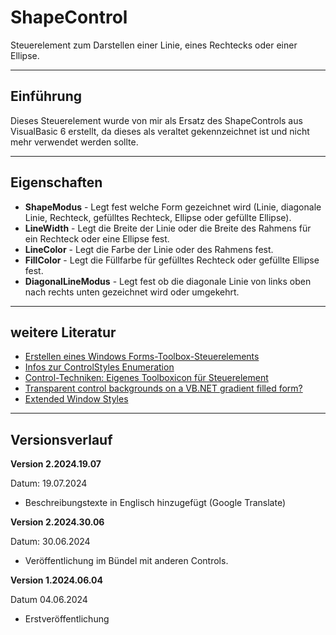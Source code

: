 
# ShapeControl

Steuerelement zum Darstellen einer Linie, eines Rechtecks oder einer Ellipse.

---

## Einführung

Dieses Steuerelement wurde von mir als Ersatz des ShapeControls aus VisualBasic 6 erstellt,
da dieses als veraltet gekennzeichnet ist und nicht mehr verwendet werden sollte.

---

## Eigenschaften

- **ShapeModus** - Legt fest welche Form gezeichnet wird 
(Linie, diagonale Linie, Rechteck, gefülltes Rechteck, Ellipse oder gefüllte Ellipse).
- **LineWidth** - Legt die Breite der Linie oder 
die Breite des Rahmens für ein Rechteck oder eine Ellipse fest.
- **LineColor** - Legt die Farbe der Linie oder des Rahmens fest.
- **FillColor** - Legt die Füllfarbe für gefülltes Rechteck oder 
gefüllte Ellipse fest.
- **DiagonalLineModus** - Legt fest ob die diagonale Linie von 
links oben nach rechts unten gezeichnet wird oder umgekehrt.

---

## weitere Literatur

- [Erstellen eines Windows Forms-Toolbox-Steuerelements](https://docs.microsoft.com/de-de/visualstudio/extensibility/creating-a-windows-forms-toolbox-control?view=vs-2022)
- [Infos zur ControlStyles Enumeration](https://learn.microsoft.com/de-de/dotnet/api/system.windows.forms.controlstyles?redirectedfrom=MSDN&view=netframework-4.7.2)
- [Control-Techniken: Eigenes Toolboxicon für Steuerelement](https://www.vb-paradise.de/index.php/Thread/123746-Control-Techniken-Eigenes-Toolboxicon-f%C3%BCr-Steuerelement/)
- [Transparent control backgrounds on a VB.NET gradient filled form?](https://stackoverflow.com/questions/511320/transparent-control-backgrounds-on-a-vb-net-gradient-filled-form)
- [Extended Window Styles](https://learn.microsoft.com/en-us/windows/win32/winmsg/extended-window-styles)

---

## Versionsverlauf

**Version 2.2024.19.07**

Datum: 19.07.2024

- Beschreibungstexte in Englisch hinzugefügt (Google Translate)

**Version 2.2024.30.06**

Datum: 30.06.2024

- Veröffentlichung im Bündel mit anderen Controls.

**Version 1.2024.06.04**

Datum 04.06.2024

- Erstveröffentlichung
